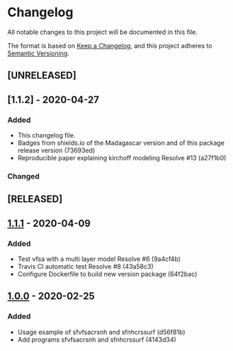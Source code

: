 # Changelog

All notable changes to this project will be documented in this file.

The format is based on [Keep a Changelog](https://keepachangelog.com/en/1.0.0/),
and this project adheres to [Semantic Versioning](https://semver.org/spec/v2.0.0.html).

## [UNRELEASED]

## [1.1.2] - 2020-04-27

### Added

- This changelog file.
- Badges from shields.io of the Madagascar version and of this package release version (73693ed)
- Reproducible paper explaining kirchoff modeling Resolve #13 (a27f1b0)

### Changed

## [RELEASED]

## [1.1.1](https://github.com/Dirack/vfsa/releases/tag/v1.1.1) - 2020-04-09

### Added

- Test vfsa with a multi layer model Resolve #6 (9a4cf4b)
- Travis CI automatic test Resolve #8 (43a58c3)
- Configure Dockerfile to build new version package (64f2bac)

## [1.0.0](https://github.com/Dirack/vfsa/releases/tag/v1.0) - 2020-02-25

### Added

- Usage example of sfvfsacrsnh and sfnhcrssurf (d56f81b)
- Add programs sfvfsacrsnh and sfnhcrssurf (4143d34)
